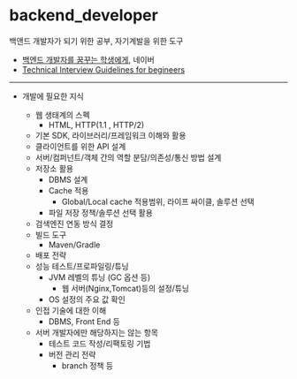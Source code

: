# backend_developer
백앤드 개발자가 되기 위한 공부, 자기계발을 위한 도구 



- [백엔드 개발자를 꿈꾸는 학생에게](https://d2.naver.com/news/3435170), 네이버
- [Technical Interview Guidelines for begineers](https://github.com/sUpniverse/Interview_Question_for_Beginner#technical-interview-guidelines-for-beginners)



-------------------------

- 개발에 필요한 지식

  - 웹 생태계의 스펙
    - HTML, HTTP(1.1 , HTTP/2)
  - 기본 SDK, 라이브러리/프레임워크 이해와 활용
  - 클라이언트를 위한 API 설계
  - 서버/컴퍼넌트/객체 간의 역할 분담/의존성/통신 방법 설계
  - 저장소 활용
    - DBMS 설계
    - Cache 적용
      - Global/Local cache 적용범위, 라이프 싸이클, 솔루션 선택
    - 파일 저장 정책/솔루션 선택 활용
  - 검색엔진 연동 방식 결정
  - 빌드 도구
    - Maven/Gradle
  - 배포 전략
  - 성능 테스트/프로파일링/튜닝
    - JVM 레벨의 튜닝 (GC 옵션 등)
      - 웹 서버(Nginx,Tomcat)등의 설정/튜닝
    - OS 설정의 주요 값 확인
  - 인접 기술에 대한 이해
    - DBMS, Front End 등
  - 서버 개발자에만 해당하지는 않는 항목
    - 테스트 코드 작성/리팩토링 기법
    - 버전 관리 전략
      - branch 정책 등
